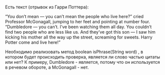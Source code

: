 Есть текст (отрывок из Гарри Поттера):

“You don’t mean — you can’t mean the people who live here?” cried
Professor McGonagall, jumping to her feet and pointing at number four.
“Dumbledore — you can’t. I’ve been watching them all day. You couldn’t
find two people who are less like us. And they’ve got this son — I saw
him kicking his mother all the way up the street, screaming for sweets.
Harry Potter come and live here!”

Необходимо реализовать метод boolean isPhrase(String word) , в котором
будет происходить проверка, является ли слово частью цитаты или нет? К
примеру, Dumbledore - является, потому что он используется в речевом
обороте, а McGonagall - нет.
